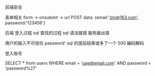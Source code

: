 前端安全

表单相关
form -> onsubmit -> url
POST data: 
{email:'zm@163.com',
password:'123456'}

后端 登入过程 sql 查找的过程
sql 语法报错 服务器出错

用户的输入不可信任 
password' sql 的提前结束或多了一个 500 编码解码

登入账号 

SELECT * from users
    WHERE email = 'use@email.com'
    AND password = 'password%27'